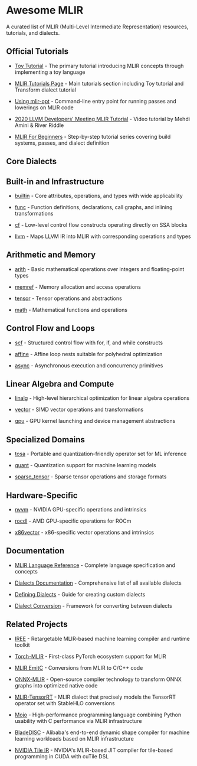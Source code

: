 Awesome MLIR
============

A curated list of MLIR (Multi-Level Intermediate Representation) resources, tutorials, and dialects.

Official Tutorials
------------------

-   [Toy Tutorial](https://mlir.llvm.org/docs/Tutorials/Toy/) - The primary tutorial introducing MLIR concepts through implementing a toy language

-   [MLIR Tutorials Page](https://mlir.llvm.org/docs/Tutorials/) - Main tutorials section including Toy tutorial and Transform dialect tutorial

-   [Using mlir-opt](https://mlir.llvm.org/docs/Tutorials/MlirOpt/) - Command-line entry point for running passes and lowerings on MLIR code

-   [2020 LLVM Developers' Meeting MLIR Tutorial](https://www.youtube.com/watch?v=Y4SvqTtOIDk) - Video tutorial by Mehdi Amini & River Riddle

-   [MLIR For Beginners](https://github.com/j2kun/mlir-tutorial) - Step-by-step tutorial series covering build systems, passes, and dialect definition

Core Dialects
-------------

Built-in and Infrastructure
---------------------------

-   [builtin](https://mlir.llvm.org/docs/Dialects/Builtin/) - Core attributes, operations, and types with wide applicability

-   [func](https://mlir.llvm.org/docs/Dialects/) - Function definitions, declarations, call graphs, and inlining transformations

-   [cf](https://mlir.llvm.org/docs/Dialects/ControlFlowDialect/) - Low-level control flow constructs operating directly on SSA blocks

-   [llvm](https://mlir.llvm.org/docs/Dialects/LLVM/) - Maps LLVM IR into MLIR with corresponding operations and types

Arithmetic and Memory
---------------------

-   [arith](https://mlir.llvm.org/docs/Dialects/) - Basic mathematical operations over integers and floating-point types

-   [memref](https://mlir.llvm.org/docs/Dialects/) - Memory allocation and access operations

-   [tensor](https://mlir.llvm.org/docs/Dialects/) - Tensor operations and abstractions

-   [math](https://mlir.llvm.org/docs/Dialects/) - Mathematical functions and operations

Control Flow and Loops
----------------------

-   [scf](https://mlir.llvm.org/docs/Dialects/) - Structured control flow with for, if, and while constructs

-   [affine](https://mlir.llvm.org/docs/Dialects/Affine/) - Affine loop nests suitable for polyhedral optimization

-   [async](https://mlir.llvm.org/docs/Dialects/) - Asynchronous execution and concurrency primitives

Linear Algebra and Compute
--------------------------

-   [linalg](https://mlir.llvm.org/docs/Dialects/Linalg/) - High-level hierarchical optimization for linear algebra operations

-   [vector](https://mlir.llvm.org/docs/Dialects/) - SIMD vector operations and transformations

-   [gpu](https://mlir.llvm.org/docs/Dialects/GPU/) - GPU kernel launching and device management abstractions

Specialized Domains
-------------------

-   [tosa](https://mlir.llvm.org/docs/Dialects/) - Portable and quantization-friendly operator set for ML inference

-   [quant](https://mlir.llvm.org/docs/Dialects/) - Quantization support for machine learning models

-   [sparse_tensor](https://mlir.llvm.org/docs/Dialects/) - Sparse tensor operations and storage formats

Hardware-Specific
-----------------

-   [nvvm](https://mlir.llvm.org/docs/Dialects/) - NVIDIA GPU-specific operations and intrinsics

-   [rocdl](https://mlir.llvm.org/docs/Dialects/) - AMD GPU-specific operations for ROCm

-   [x86vector](https://mlir.llvm.org/docs/Dialects/) - x86-specific vector operations and intrinsics

Documentation
-------------

-   [MLIR Language Reference](https://mlir.llvm.org/docs/LangRef/) - Complete language specification and concepts

-   [Dialects Documentation](https://mlir.llvm.org/docs/Dialects/) - Comprehensive list of all available dialects

-   [Defining Dialects](https://mlir.llvm.org/docs/DefiningDialects/) - Guide for creating custom dialects

-   [Dialect Conversion](https://mlir.llvm.org/docs/DialectConversion/) - Framework for converting between dialects

Related Projects
----------------

-   [IREE](https://github.com/openxla/iree) - Retargetable MLIR-based machine learning compiler and runtime toolkit

-   [Torch-MLIR](https://github.com/llvm/torch-mlir) - First-class PyTorch ecosystem support for MLIR

-   [MLIR EmitC](https://github.com/iml130/mlir-emitc) - Conversions from MLIR to C/C++ code

-   [ONNX-MLIR](https://github.com/onnx/onnx-mlir) - Open-source compiler technology to transform ONNX graphs into optimized native code

-   [MLIR-TensorRT](https://github.com/NVIDIA/TensorRT-Incubator) - MLIR dialect that precisely models the TensorRT operator set with StableHLO conversions

-   [Mojo](https://github.com/oderoi/Mojo) - High-performance programming language combining Python usability with C performance via MLIR infrastructure

-   [BladeDISC](https://github.com/alibaba/BladeDISC) - Alibaba's end-to-end dynamic shape compiler for machine learning workloads based on MLIR infrastructure

-   [NVIDIA Tile IR](https://www.linkedin.com/posts/mehdiamini_mlir-activity-7308435907332747264--Kww) - NVIDIA's MLIR-based JIT compiler for tile-based programming in CUDA with cuTile DSL

